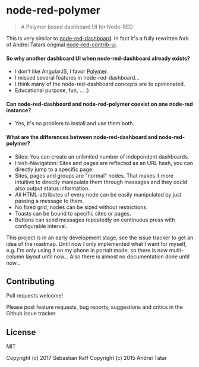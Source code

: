 # node-red-polymer



> A Polymer based dashboard UI for Node-RED

This is very similar to [node-red-dashboard](https://github.com/node-red/node-red-dashboard). 
In fact it's a fully rewritten fork of Andrei Tatars original 
[node-red-contrib-ui](https://github.com/andrei-tatar/node-red-contrib-ui).


#### So why another dashboard UI when node-red-dashboard already exists?

* I don't like AngularJS, I favor [Polymer](https://www.polymer-project.org).
* I missed several features in node-red-dashboard...
* I think many of the node-red-dashboard concepts are to opinionated.
* Educational purpose, fun, ... :)


#### Can node-red-dashboard and node-red-polymer coexist on one node-red instance?

* Yes, it's no problem to install and use them both.


#### What are the differences between node-red-dashboard and node-red-polymer?

* Sites: You can create an unlimited number of independent dashboards.
* Hash-Navigation: Sites and pages are reflected as an URL hash, you can directly jump to a specific page.
* Sites, pages and groups are "normal" nodes. That makes it more intuitive to directly manipulate them through messages 
and they could also output status information.
* *All* HTML-attributes of every node can be easily manipulated by just passing a message to them.
* No fixed grid, nodes can be sized without restrictions.
* Toasts can be bound to specific sites or pages.
* Buttons can send messages repeatedly on continuous press with configurable interval.

This project is in an early development stage, see the issue tracker to get an idea of the roadmap.
Until now I only implemented what I want for myself, e.g. I'm only using it on my phone in portait mode,
so there is now multi-column layout until now... Also there is almost no documentation done until now...


## Contributing

Pull requests welcome!

Please post feature requests, bug reports, suggestions and critics in the Github issue tracker.


## License

MIT 

Copyright (c) 2017 Sebastian Raff
Copyright (c) 2015 Andrei Tatar

